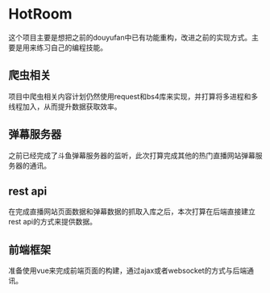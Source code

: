 # HotRoom
这个项目主要是想把之前的douyufan中已有功能重构，改进之前的实现方式。主要是用来练习自己的编程技能。

## 爬虫相关
项目中爬虫相关内容计划仍然使用request和bs4库来实现，并打算将多进程和多线程加入，从而提升数据获取效率。

## 弹幕服务器
之前已经完成了斗鱼弹幕服务器的监听，此次打算完成其他的热门直播网站弹幕服务器的通讯。

## rest api
在完成直播网站页面数据和弹幕数据的抓取入库之后，本次打算在后端直接建立rest api的方式来提供数据。

## 前端框架
准备使用vue来完成前端页面的构建，通过ajax或者websocket的方式与后端通讯。
